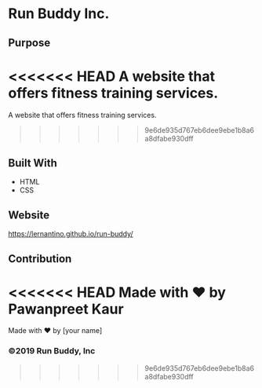 # Run Buddy Inc.

## Purpose
<<<<<<< HEAD
A website that offers fitness training services.
=======
A website that offers fitness training services. 
>>>>>>> 9e6de935d767eb6dee9ebe1b8a6a8dfabe930dff

## Built With
* HTML
* CSS

## Website
https://lernantino.github.io/run-buddy/

## Contribution
<<<<<<< HEAD
Made with ❤️ by Pawanpreet Kaur
=======
Made with ❤️ by [your name]

### ©️2019 Run Buddy, Inc
>>>>>>> 9e6de935d767eb6dee9ebe1b8a6a8dfabe930dff
